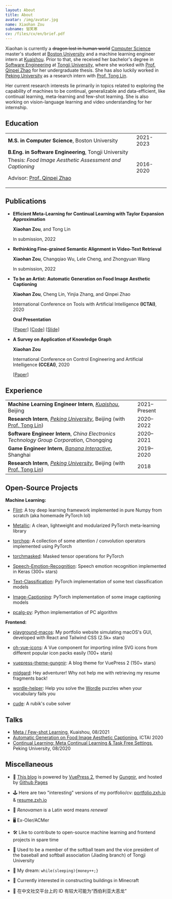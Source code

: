 ```yaml
---
layout: About
title: About
avatar: /img/avatar.jpg
name: Xiaohan Zou
subname: 邹笑寒
cv: /files/cv/en/brief.pdf
---
```


Xiaohan is currently a ~~dragon lost in human world~~ [Computer Science](https://www.bu.edu/cs/) master's student at [Boston University](https://www.bu.edu/) and a machine learning engineer intern at [Kuaishou](https://www.kuaishou.com/). Prior to that, she received her bachelor's degree in [Software Engineering](http://sse.tongji.edu.cn/) at [Tongji University](https://www.tongji.edu.cn/), where she worked with [Prof. Qinpei Zhao](http://sse.tongji.edu.cn/zhaoqinpei) for her undergraduate thesis. She has also luckily worked in [Peking University](https://english.pku.edu.cn/) as a research intern with [Prof. Tong Lin](http://www.cis.pku.edu.cn/jzyg/szdw/lt.htm).

Her current research interests lie primarily in topics related to exploring the capability of machines to be continual, generalizable and data-efficient, like continual learning, meta-learning and few-shot learning. She is also working on vision-language learning and video understanding for her internship.


## Education

|   |   |
|---|---|
| **M.S. in Computer Science**, Boston University | 2021-2023 |
| **B.Eng. in Software Engineering**, Tongji University <p style="margin-top: 5px">Thesis: *Food Image Aesthetic Assessment and Captioning*</p> <p>Advisor: [Prof. Qinpei Zhao](http://sse.tongji.edu.cn/zhaoqinpei)</p> | 2016-2020 |


## Publications

- **Efficient Meta-Learning for Continual Learning with Taylor Expansion Approximation**

  **Xiaohan Zou**, and Tong Lin

  In submission, 2022

- **Rethinking Fine-grained Semantic Alignment in Video-Text Retrieval**

  **Xiaohan Zou**, Changqiao Wu, Lele Cheng, and Zhongyuan Wang

  In submission, 2022

- **To be an Artist: Automatic Generation on Food Image Aesthetic Captioning**

  **Xiaohan Zou**, Cheng Lin, Yinjia Zhang, and Qinpei Zhao

  International Conference on Tools with Artificial Intelligence **(ICTAI)**, 2020 
  
  **Oral Presentation**

  [[Paper]](https://ieeexplore.ieee.org/document/9288208) [[Code]](https://github.com/Renovamen/Food-IAC) [[Slide]](/files/papers/ictai2020/food-iac-slide.pdf)

- **A Survey on Application of Knowledge Graph**

  **Xiaohan Zou**

  International Conference on Control Engineering and Artificial Intelligence **(CCEAI)**, 2020

  [[Paper]](https://iopscience.iop.org/article/10.1088/1742-6596/1487/1/012016/pdf)


## Experience

|   |   |
|---|---|
| **Machine Learning Engineer Intern**, *[Kuaishou](https://www.kuaishou.com/en)*, Beijing | 2021–Present |
| **Research Intern**, *[Peking University](https://english.pku.edu.cn/)*, Beijing (with [Prof. Tong Lin](http://www.cis.pku.edu.cn/jzyg/szdw/lt.htm)) | 2020–2022 |
| **Software Engineer Intern**, *China Electronics Technology Group Corporation*, Chongqing | 2020–2021 |
| **Game Engineer Intern**, *[Banana Interactive](https://banana.games/)*, Shanghai | 2019–2020 |
| **Research Intern**, *[Peking University](https://english.pku.edu.cn/)*, Beijing (with [Prof. Tong Lin](http://www.cis.pku.edu.cn/jzyg/szdw/lt.htm)) | 2018 |


## Open-Source Projects

**Machine Learning:**

- [Flint](https://github.com/Renovamen/flint): A toy deep learning framework implemented in pure Numpy from scratch (aka homemade PyTorch lol)

- [Metallic](https://github.com/Renovamen/metallic): A clean, lightweight and modularized PyTorch meta-learning library

- [torchop](https://github.com/Renovamen/torchop): A collection of some attention / convolution operators implemented using PyTorch

- [torchmasked](https://github.com/Renovamen/torchmasked): Masked tensor operations for PyTorch

- [Speech-Emotion-Recognition](https://github.com/Renovamen/Speech-Emotion-Recognition): Speech emotion recognition implemented in Keras (300+ stars)
 
- [Text-Classification](https://github.com/Renovamen/Text-Classification): PyTorch implementation of some text classification models

- [Image-Captioning](https://github.com/Renovamen/Image-Captioning): PyTorch implementation of some image captioning models

- [pcalg-py](https://github.com/Renovamen/pcalg-py): Python implementation of PC algorithm


**Frontend:**

- [playground-macos](https://github.com/Renovamen/playground-macos): My portfolio website simulating macOS's GUI, developed with React and Tailwind CSS (2.5k+ stars)

- [oh-vue-icons](https://github.com/Renovamen/oh-vue-icons): A Vue component for importing inline SVG icons from different popular icon packs easily (100+ stars)

- [vuepress-theme-gungnir](https://github.com/Renovamen/vuepress-theme-gungnir): A blog theme for VuePress 2 (150+ stars)

- [midgard](https://github.com/Renovamen/midgard): Hey adventurer! Why not help me with retrieving my resume fragments back!

- [wordle-helper](https://github.com/Renovamen/wordle-helper): Help you solve the [Wordle](https://www.powerlanguage.co.uk/wordle/) puzzles when your vocabulary fails you

- [cude](https://github.com/Renovamen/Just-a-Cube): A rubik's cube solver


## Talks

- [Meta / Few-shot Learning](/files/talks/2021-08-meta-learning.pdf), Kuaishou, 08/2021
- [Automatic Generation on Food Image Aesthetic Captioning](/files/papers/ictai2020/food-iac-slide.pdf), ICTAI 2020
- [Continual Learning: Meta Continual Learning & Task Free Settings](/files/talks/2020-08-continual-learning.pdf), Peking University, 08/2020


## Miscellaneous

- 🚀 [This blog](https://github.com/Renovamen/renovamen.github.io) is powered by [VuePress 2](https://v2.vuepress.vuejs.org/), themed by [Gungnir](https://github.com/Renovamen/vuepress-theme-gungnir), and hosted by [Github Pages](https://pages.github.com/)

- 🕹️ Here are two "interesting" versions of my portfolio/cv: [portfolio.zxh.io](https://portfolio.zxh.io/) & [resume.zxh.io](https://resume.zxh.io/)

- 🎃 *Renovamen* is a Latin word means *renewal*

- 🖥 Ex-OIer/ACMer

- 🛠 Like to contribute to open-source machine learning and frontend projects in spare time

- 🥎 Used to be a member of the softball team and the vice president of the baseball and softball association (Jiading branch) of Tongji University

- 🌭 My dream: `while(sleeping){money++;}`

- 🎃 Currently interested in constructing buildings in Minecraft

- 🦖 在中文社交平台上的 ID 有较大可能为“西伯利亚大恶龙”
